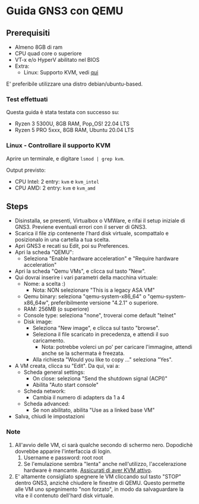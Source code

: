 # Guida GNS3 con QEMU

## Prerequisiti

- Almeno 8GB di ram
- CPU quad core o superiore
- VT-x e/o HyperV abilitato nel BIOS
- Extra:
  - Linux: Supporto KVM, vedi [qui](#linux-controllare-il-supporto-kvm)

E' preferibile utilizzare una distro debian/ubuntu-based.

### Test effettuati

Questa guida è stata testata con successo su:

- Ryzen 3 5300U, 8GB RAM, Pop_OS! 22.04 LTS
- Ryzen 5 PRO 5xxx, 8GB RAM, Ubuntu 20.04 LTS

### Linux - Controllare il supporto KVM

Aprire un terminale, e digitare `lsmod | grep kvm`.

Output previsto:

- CPU Intel: 2 entry: `kvm` e `kvm_intel`
- CPU AMD: 2 entry: `kvm` e `kvm_amd`

## Steps

- Disinstalla, se presenti, Virtualbox o VMWare, e rifai il setup iniziale di GNS3. Previene eventuali errori con il server di GNS3.
- Scarica il file zip contenente l'hard disk virtuale, scompattalo e posizionalo in una cartella a tua scelta.
- Apri GNS3 e recati su Edit, poi su Preferences.
- Apri la scheda "QEMU":
  - Seleziona "Enable hardware acceleration" e "Require hardware acceleration"
- Apri la scheda "Qemu VMs", e clicca sul tasto "New".
- Qui dovrai inserire i vari parametri della macchina virtuale:
  - Nome: a scelta :)
    - Nota: NON selezionare "This is a legacy ASA VM"
  - Qemu binary: seleziona "qemu-system-x86_64" o "qemu-system-x86_64w", preferibilmente versione "4.2.1" o superiore.
  - RAM: 256MB (o superiore)
  - Console type: seleziona "none", troverai come default "telnet"
  - Disk image:
    - Seleziona "New image", e clicca sul tasto "browse".
    - Seleziona il file scaricato in precedenza, e attendi il suo caricamento.
      - Nota: potrebbe volerci un po' per caricare l'immagine, attendi anche se la schermata è freezata.
    - Alla richiesta "Would you like to copy ..." seleziona "Yes".
- A VM creata, clicca su "Edit". Da qui, vai a:
  - Scheda general settings:
    - On close: seleziona "Send the shutdown signal (ACPI)"
    - Abilita "Auto start console"
  - Scheda network:
    - Cambia il numero di adapters da 1 a 4
  - Scheda advanced:
    - Se non abilitato, abilita "Use as a linked base VM"
- Salva, chiudi le impostazioni

### Note

1. All'avvio delle VM, ci sarà qualche secondo di schermo nero. Dopodichè dovrebbe apparire l'interfaccia di login.
   1. Username e password: root root
   2. Se l'emulazione sembra "lenta" anche nell'utilizzo, l'accelerazione hardware è mancante. [Assicurati di aver KVM attivo](#linux-controllare-il-supporto-kvm).
2. E' altamente consigliato spegnere le VM cliccando sul tasto "STOP" dentro GNS3, anzichè chiudere le finestre di QEMU. Questo permette alle VM uno spegnimento "non forzato", in modo da salvaguardare la vita e il contenuto dell'hard disk virtuale.
